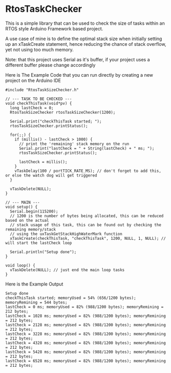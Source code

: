 # RtosTaskChecker

This is a simple library that can be used to check the size of tasks within an RTOS style Arduino Framework based project. 

A use case of mine is to define the optimal stack size when initially setting up an xTaskCreate statement, hence reducing the chance of stack overflow, yet not using too much memory.

Note: that this project uses Serial as it's buffer, if your project uses a different buffer please change accordingly

Here is The Example Code that you can run directly by creating a new project on the Arduino IDE
```
#include "RtosTaskSizeChecker.h"

// --- TASK TO BE CHECKED ---
void checkThisTask(void*pv) {  
  long lastCheck = 0;
  RtosTaskSizeChecker rtosTaskSizeChecker(1200);

  Serial.print("checkThisTask started; ");
  rtosTaskSizeChecker.printStatus();

  for(;;) {
    if (millis() - lastCheck > 1000) {
      // print the 'remaining' stack memory on the run
      Serial.print("lastCheck = " + String(lastCheck) + " ms; ");
      rtosTaskSizeChecker.printStatus();

      lastCheck = millis();
    }
    vTaskDelay(100 / portTICK_RATE_MS); // don't forget to add this, or else the watch dog will get triggered
  }
  
  vTaskDelete(NULL);
}

// --- MAIN ---
void setup() {
  Serial.begin(115200);
  // 1200 is the number of bytes being allocated, this can be reduced based on the actual 
  // stack usage of this task, this can be found out by checking the remaining memory/stack 
  // using the uxTaskGetStackHighWaterMark function
  xTaskCreate(checkThisTask, "checkThisTask", 1200, NULL, 1, NULL); // will start the lastCheck loop

  Serial.println("Setup done");
}

void loop() {
  vTaskDelete(NULL); // just end the main loop tasks
}

```

Here is the Example Output
```
Setup done
checkThisTask started; memoryUsed = 54% (656/1200 bytes); memoryRemining = 544 bytes;
lastCheck = 0 ms; memoryUsed = 82% (988/1200 bytes); memoryRemining = 212 bytes;
lastCheck = 1028 ms; memoryUsed = 82% (988/1200 bytes); memoryRemining = 212 bytes;
lastCheck = 2128 ms; memoryUsed = 82% (988/1200 bytes); memoryRemining = 212 bytes;
lastCheck = 3228 ms; memoryUsed = 82% (988/1200 bytes); memoryRemining = 212 bytes;
lastCheck = 4328 ms; memoryUsed = 82% (988/1200 bytes); memoryRemining = 212 bytes;
lastCheck = 5428 ms; memoryUsed = 82% (988/1200 bytes); memoryRemining = 212 bytes;
lastCheck = 6528 ms; memoryUsed = 82% (988/1200 bytes); memoryRemining = 212 bytes;
```